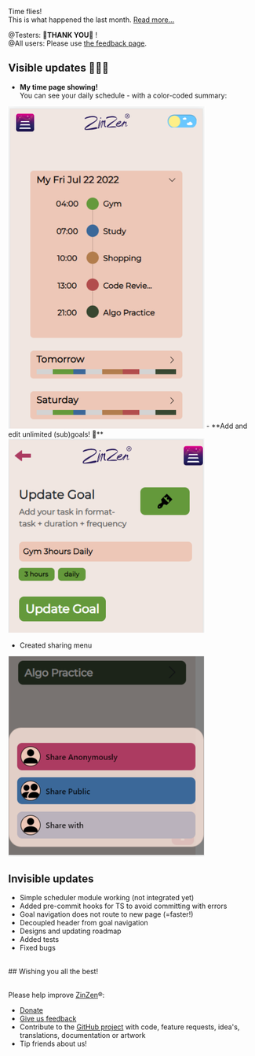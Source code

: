 Time flies!  
This is what happened the last month.
[Read more...](https://blog.zinzen.me/2022/07/22/App-update.html)   

@Testers: 🙏**THANK YOU**🙏 !  
@All users: Please use [the feedback page](https://zinzen.me/Feedback).

## Visible updates 🎁🎁🎁
- **My time page showing!**  
You can see your daily schedule - with a color-coded summary:  
<img src="/img/my_time.PNG" alt="my-time" width="400"/>  
- **Add and edit unlimited (sub)goals! 🥳**  
<img src="/img/add_edit_goal.PNG" alt="add-edit-goals" width="400"/>  

- Created sharing menu  
<img src="/img/sharing_menu.PNG" alt="sharing-menu" width="400"/>  

## Invisible updates
- Simple scheduler module working (not integrated yet)
- Added pre-commit hooks for TS to avoid committing with errors
- Goal navigation does not route to new page (=faster!)
- Decoupled header from goal navigation
- Designs and updating roadmap  
- Added tests  
- Fixed bugs  
<br />  
## Wishing you all the best!
<br />
<br />

Please help improve [ZinZen](https://zinzen.me)®:  
- [Donate](https://donate.stripe.com/6oE4jK1iPcPT1m89AA)
- [Give us feedback](https://zinzen.me/Feedback)
- Contribute to the [GitHub project](https://github.com/tijlleenders/ZinZen) with code, feature requests, idea's, translations, documentation or artwork  
- Tip friends about us!

